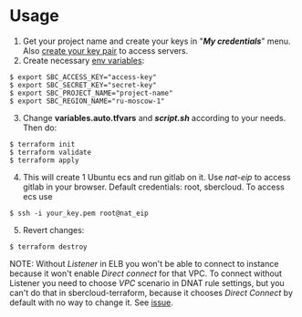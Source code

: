 # Usage

1. Get your project name and create your keys in "**_My credentials_**" menu.
   Also [create your key pair](https://support.hc.sbercloud.ru/en-us/usermanual/ecs/en-us_topic_0014250631.html) to
   access servers.
2. Create necessary
   [env variables](https://registry.terraform.io/providers/sbercloud-terraform/sbercloud/latest/docs#environment-variables):

```shell
$ export SBC_ACCESS_KEY="access-key"
$ export SBC_SECRET_KEY="secret-key"
$ export SBC_PROJECT_NAME="project-name"
$ export SBC_REGION_NAME="ru-moscow-1"
```

3. Change **variables.auto.tfvars** and **_script.sh_** according to your needs. Then do:

```shell
$ terraform init
$ terraform validate
$ terraform apply
```

4. This will create 1 Ubuntu ecs and run gitlab on it. Use _nat-eip_ to access gitlab in your browser. Default
   credentials: root, sbercloud. To access ecs use

```shell
$ ssh -i your_key.pem root@nat_eip
```

5. Revert changes:

```shell
$ terraform destroy
```

NOTE: Without _Listener_ in ELB you won't be able to connect to instance because it won't enable
_Direct connect_ for that VPC. To connect without Listener you need to choose _VPC_ scenario in DNAT rule settings, but
you can't do that in sbercloud-terraform, because it chooses _Direct Connect_ by default with no way to change it.
See [issue](https://github.com/sbercloud-terraform/terraform-provider-sbercloud/issues/74).